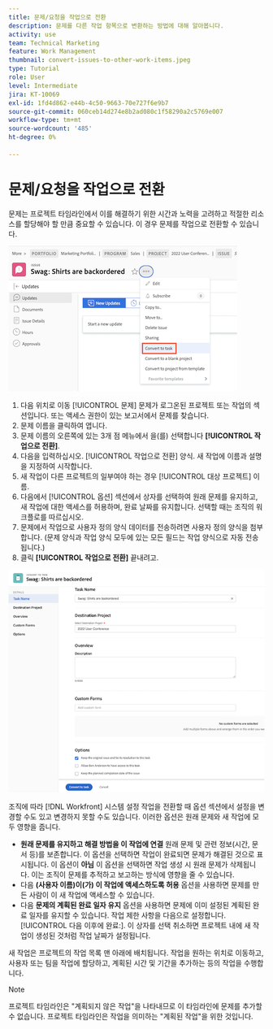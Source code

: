 ```yaml
---
title: 문제/요청을 작업으로 전환
description: 문제를 다른 작업 항목으로 변환하는 방법에 대해 알아봅니다.
activity: use
team: Technical Marketing
feature: Work Management
thumbnail: convert-issues-to-other-work-items.jpeg
type: Tutorial
role: User
level: Intermediate
jira: KT-10069
exl-id: 1fd4d862-e44b-4c50-9663-70e727f6e9b7
source-git-commit: 060ceb14d274e8b2ad080c1f58290a2c5769e007
workflow-type: tm+mt
source-wordcount: '485'
ht-degree: 0%

---
```


# 문제/요청을 작업으로 전환

문제는 프로젝트 타임라인에서 이를 해결하기 위한 시간과 노력을 고려하고 적절한 리소스를 할당해야 할 만큼 중요할 수 있습니다. 이 경우 문제를 작업으로 전환할 수 있습니다.

![의 이미지 [!UICONTROL 작업으로 전환] 의 문제 옵션 [!UICONTROL Workfront].](assets/15-convert-issue-to-task-menu-option.png)

1. 다음 위치로 이동 [!UICONTROL 문제] 문제가 로그온된 프로젝트 또는 작업의 섹션입니다. 또는 액세스 권한이 있는 보고서에서 문제를 찾습니다.
1. 문제 이름을 클릭하여 엽니다.
1. 문제 이름의 오른쪽에 있는 3개 점 메뉴에서 을(를) 선택합니다 **[!UICONTROL 작업으로 전환]**.
1. 다음을 입력하십시오. [!UICONTROL 작업으로 전환] 양식. 새 작업에 이름과 설명을 지정하여 시작합니다.
1. 새 작업이 다른 프로젝트의 일부여야 하는 경우 [!UICONTROL 대상 프로젝트] 이름.
1. 다음에서 [!UICONTROL 옵션] 섹션에서 상자를 선택하여 원래 문제를 유지하고, 새 작업에 대한 액세스를 허용하며, 완료 날짜를 유지합니다. 선택할 때는 조직의 워크플로를 따르십시오.
1. 문제에서 작업으로 사용자 정의 양식 데이터를 전송하려면 사용자 정의 양식을 첨부합니다. (문제 양식과 작업 양식 모두에 있는 모든 필드는 작업 양식으로 자동 전송됩니다.)
1. 클릭 **[!UICONTROL 작업으로 전환]** 끝내려고.

![의 이미지 [!UICONTROL 작업으로 전환] 의 문제 형식 [!UICONTROL Workfront].](assets/16-convert-to-task-options.png)

조직에 따라 [!DNL Workfront] 시스템 설정 작업을 전환할 때 옵션 섹션에서 설정을 변경할 수도 있고 변경하지 못할 수도 있습니다. 이러한 옵션은 원래 문제와 새 작업에 모두 영향을 줍니다.

* **원래 문제를 유지하고 해결 방법을 이 작업에 연결** 원래 문제 및 관련 정보(시간, 문서 등)를 보존합니다. 이 옵션을 선택하면 작업이 완료되면 문제가 해결된 것으로 표시됩니다. 이 옵션이 **아님** 이 옵션을 선택하면 작업 생성 시 원래 문제가 삭제됩니다. 이는 조직이 문제를 추적하고 보고하는 방식에 영향을 줄 수 있습니다.
* 다음 **(사용자 이름)이(가) 이 작업에 액세스하도록 허용** 옵션을 사용하면 문제를 만든 사람이 이 새 작업에 액세스할 수 있습니다.
* 다음 **문제의 계획된 완료 일자 유지** 옵션을 사용하면 문제에 이미 설정된 계획된 완료 일자를 유지할 수 있습니다. 작업 제한 사항을 다음으로 설정합니다. [!UICONTROL 다음 이후에 완료:]. 이 상자를 선택 취소하면 프로젝트 내에 새 작업이 생성된 것처럼 작업 날짜가 설정됩니다.

새 작업은 프로젝트의 작업 목록 맨 아래에 배치됩니다. 작업을 원하는 위치로 이동하고, 사용자 또는 팀을 작업에 할당하고, 계획된 시간 및 기간을 추가하는 등의 작업을 수행합니다.

>[!NOTE]
>
>프로젝트 타임라인은 &quot;계획되지 않은 작업&quot;을 나타내므로 이 타임라인에 문제를 추가할 수 없습니다. 프로젝트 타임라인은 작업을 의미하는 &quot;계획된 작업&quot;을 위한 것입니다.



